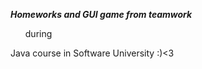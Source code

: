 <b><i> Homeworks and GUI game from teamwork</b></i>
<ul>during</ul>
Java course in Software University :)<3
